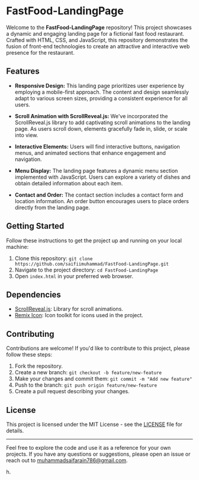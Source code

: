 # FastFood-LandingPage

Welcome to the **FastFood-LandingPage** repository! This project showcases a dynamic and engaging landing page for a fictional fast food restaurant. Crafted with HTML, CSS, and JavaScript, this repository demonstrates the fusion of front-end technologies to create an attractive and interactive web presence for the restaurant.

## Features

- **Responsive Design:** This landing page prioritizes user experience by employing a mobile-first approach. The content and design seamlessly adapt to various screen sizes, providing a consistent experience for all users.

- **Scroll Animation with ScrollReveal.js:** We've incorporated the ScrollReveal.js library to add captivating scroll animations to the landing page. As users scroll down, elements gracefully fade in, slide, or scale into view.

- **Interactive Elements:** Users will find interactive buttons, navigation menus, and animated sections that enhance engagement and navigation.

- **Menu Display:** The landing page features a dynamic menu section implemented with JavaScript. Users can explore a variety of dishes and obtain detailed information about each item.

- **Contact and Order:** The contact section includes a contact form and location information. An order button encourages users to place orders directly from the landing page.

## Getting Started

Follow these instructions to get the project up and running on your local machine:

1. Clone this repository: `git clone https://github.com/saifiimuhammad/FastFood-LandingPage.git`
2. Navigate to the project directory: `cd FastFood-LandingPage`
3. Open `index.html` in your preferred web browser.

## Dependencies

- [ScrollReveal.js](https://scrollrevealjs.org/): Library for scroll animations.
- [Remix Icon](https://remixicon.com/): Icon toolkit for icons used in the project.

## Contributing

Contributions are welcome! If you'd like to contribute to this project, please follow these steps:

1. Fork the repository.
2. Create a new branch: `git checkout -b feature/new-feature`
3. Make your changes and commit them: `git commit -m "Add new feature"`
4. Push to the branch: `git push origin feature/new-feature`
5. Create a pull request describing your changes.

## License

This project is licensed under the MIT License - see the [LICENSE](LICENSE) file for details.

---

Feel free to explore the code and use it as a reference for your own projects. If you have any questions or suggestions, please open an issue or reach out to [muhammadsaifarain786@gmail.com](mailto:muhammadsaifarain786@gmail.com).

h.
